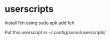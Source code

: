# userscripts

Install feh using
sudo apk add feh

Put this userscript in ~/.config/sxmo/userscripts/
